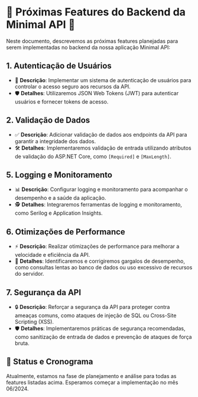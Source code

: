 # 🚀 Próximas Features do Backend da Minimal API 🚀

Neste documento, descrevemos as próximas features planejadas para serem implementadas no backend da nossa aplicação Minimal API:

## 1. Autenticação de Usuários

- 🔐 **Descrição**: Implementar um sistema de autenticação de usuários para controlar o acesso seguro aos recursos da API.
- 🛡️ **Detalhes**: Utilizaremos JSON Web Tokens (JWT) para autenticar usuários e fornecer tokens de acesso.

## 2. Validação de Dados

- ✅ **Descrição**: Adicionar validação de dados aos endpoints da API para garantir a integridade dos dados.
- 🛠️ **Detalhes**: Implementaremos validação de entrada utilizando atributos de validação do ASP.NET Core, como `[Required]` e `[MaxLength]`.

## 5. Logging e Monitoramento

- 📊 **Descrição**: Configurar logging e monitoramento para acompanhar o desempenho e a saúde da aplicação.
- 🕵️ **Detalhes**: Integraremos ferramentas de logging e monitoramento, como Serilog e Application Insights.

## 6. Otimizações de Performance

- ⚡ **Descrição**: Realizar otimizações de performance para melhorar a velocidade e eficiência da API.
- 🚀 **Detalhes**: Identificaremos e corrigiremos gargalos de desempenho, como consultas lentas ao banco de dados ou uso excessivo de recursos do servidor.

## 7. Segurança da API

- 🔒 **Descrição**: Reforçar a segurança da API para proteger contra ameaças comuns, como ataques de injeção de SQL ou Cross-Site Scripting (XSS).
- 🛡️ **Detalhes**: Implementaremos práticas de segurança recomendadas, como sanitização de entrada de dados e prevenção de ataques de força bruta.

## 📅 Status e Cronograma

Atualmente, estamos na fase de planejamento e análise para todas as features listadas acima. Esperamos começar a implementação no mês 06/2024.
